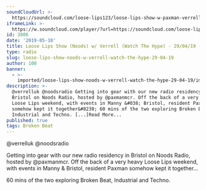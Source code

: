 ```yaml
---
soundCloudUrl: >-
  https://soundcloud.com/loose-lips123/loose-lips-show-w-paxman-verrell-watch-the-hype
iframeLink: >-
  https://w.soundcloud.com/player/?url=https://soundcloud.com/loose-lips123/loose-lips-show-w-paxman-verrell-watch-the-hype&color=00aabb&auto_play=false&hide_related=false&show_comments=true&show_user=true&show_reposts=false
id: 3806
date: '2019-05-10'
title: Loose Lips Show (Noods) w/ Verrell (Watch The Hype) - 29/04/19 - Loose Lips
type: radio
slug: loose-lips-show-noods-w-verrell-watch-the-hype-29-04-19
author: 100
banner:
  - >-
    imported/loose-lips-show-noods-w-verrell-watch-the-hype-29-04-19/image3806.jpeg
description: >-
  @verrelluk @noodsradio Getting into gear with our new radio residency in
  Bristol on Noods Radio, hosted by @paxmanmcr. Off the back of a very heavy
  Loose Lips weekend, with events in Manny &#038; Bristol, resident Paxman
  somehow kept it together&#8230; 60 mins of the two exploring Broken Beat,
  Industrial and Techno. [...]Read More...
published: true
tags: Broken Beat
---
```

@verrelluk @noodsradio

Getting into gear with our new radio residency in Bristol on Noods Radio, hosted by @paxmanmcr. Off the back of a very heavy Loose Lips weekend, with events in Manny & Bristol, resident Paxman somehow kept it together…

60 mins of the two exploring Broken Beat, Industrial and Techno.